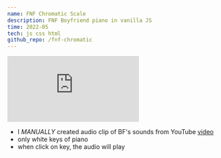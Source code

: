 ```yaml
---
name: FNF Chromatic Scale
description: FNF Boyfriend piano in vanilla JS
time: 2022-05
tech: js css html
github_repo: /fnf-chromatic
---
```


<iframe src="https://www.youtube.com/embed/fxP0PyCdK4M" title="YouTube video player" frameborder="0" allow="accelerometer; autoplay; clipboard-write; encrypted-media; gyroscope; picture-in-picture" allowfullscreen></iframe>

- I *MANUALLY* created audio clip of BF's sounds from YouTube [video](https://www.youtube.com/watch?v=kQswtEuuQ-E)
- only white keys of piano
- when click on key, the audio will play